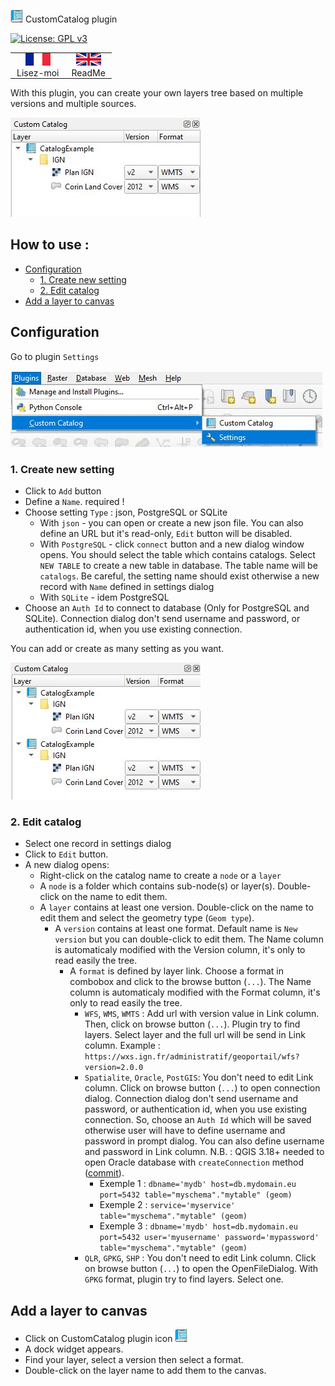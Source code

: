 <img src="icon.png" width="20"> CustomCatalog plugin

[![License: GPL v3](https://img.shields.io/badge/License-GPLv3-blue.svg)](https://www.gnu.org/licenses/gpl-3.0)

<table style="border: none;">
    <tr>
        <td align="center" style="text-align: center; vertical-align: middle;padding: 0;margin: 0;" height="20">
            <a href="README_fr.md">            
                <img src="https://github.com/hampusborgos/country-flags/raw/main/png250px/fr.png" width="40" height="20">
            </a>
        </td>
        <td align="center" style="horizontal-align: center; vertical-align: middle;padding: 0;margin: 0;" height="20">
            <a href="README.md">  
                <img src="https://github.com/hampusborgos/country-flags/raw/main/png250px/gb.png" width="40" height="20">
            </a>
        </td>
    </tr> 
    <td style="text-align: center; vertical-align: middle;padding: 0 10px;">
        Lisez-moi
    </td>
    <td style="text-align: center; vertical-align: middle;padding: 0 10px;">
        ReadMe
    </td>
</table>

With this plugin, you can create your own layers tree based on multiple versions and multiple sources.

<img src="doc/screenshots/catalog_result.jpg">

## How to use :
* [Configuration](#configuration)
  * [1. Create new setting](#1-create-new-setting)
  * [2. Edit catalog](#2-edit-catalog)
* [Add a layer to canvas](#add-a-layer-to-canvas)
  

## Configuration

Go to plugin `Settings`

<img src="doc/screenshots/config_settings_btn.jpg">

### 1. Create new setting

* Click to `Add` button
* Define a `Name`. required !
* Choose setting `Type` : json, PostgreSQL or SQLite
  * With `json` - you can open or create a new json file. You can also define an URL but it's read-only, `Edit` button will be disabled. 
  * With `PostgreSQL` - click `connect` button and a new dialog window opens. You should select the table which contains catalogs. Select `NEW TABLE` to create a new table in database. The table name will be `catalogs`. Be careful, the setting name should exist otherwise a new record with `Name` defined in settings dialog
  * With `SQLite` - idem PostgreSQL
* Choose an `Auth Id` to connect to database (Only for PostgreSQL and SQLite). Connection dialog don't send username and password, or authentication id, when you use existing connection.

You can add or create as many setting as you want.

<img src="doc/screenshots/multiple_catalogs_result.jpg">

### 2. Edit catalog

* Select one record in settings dialog
* Click to `Edit` button.
* A new dialog opens:
  * Right-click on the catalog name to create a `node` or a `layer`
  * A `node` is a folder which contains sub-node(s) or layer(s). Double-click on the name to edit them.
  * A `layer` contains at least one version. Double-click on the name to edit them and select the geometry type (`Geom type`).
    * A `version` contains at least one format. Default name is `New version` but you can double-click to edit them. The Name column is automaticaly modified with the Version column, it's only to read easily the tree.
      * A `format` is defined by layer link. Choose a format in combobox and click to the browse button (`...`). The Name column is automaticaly modified with the Format column, it's only to read easily the tree.
        * `WFS`, `WMS`, `WMTS` : Add url with version value in Link column. Then, click on browse button (`...`). Plugin try to find layers. Select layer and the full url will be send in Link column.
        Example : `https://wxs.ign.fr/administratif/geoportail/wfs?version=2.0.0`
        * `Spatialite`, `Oracle`, `PostGIS`: You don't need to edit Link column. Click on browse button (`...`) to open connection dialog. Connection dialog don't send username and password, or authentication id, when you use existing connection. So, choose an `Auth Id` which will be saved otherwise user will have to define username and password in prompt dialog. You can also define username and password in Link column. N.B. : QGIS 3.18+ needed to open Oracle database with `createConnection` method ([commit](https://github.com/qgis/QGIS/commit/7b77243562f2c1b506143418d547ddba7392a70c)).
          * Exemple 1 : `dbname='mydb' host=db.mydomain.eu port=5432 table="myschema"."mytable" (geom)`
          * Exemple 2 : `service='myservice' table="myschema"."mytable" (geom)`
          * Exemple 3 : `dbname='mydb' host=db.mydomain.eu port=5432 user='myusername' password='mypassword' table="myschema"."mytable" (geom)`
        * `QLR`, `GPKG`, `SHP` : You don't need to edit Link column. Click on browse button (`...`) to open the OpenFileDialog. With `GPKG` format, plugin try to find layers. Select one.

## Add a layer to canvas

* Click on CustomCatalog plugin icon <img src="icon.png" width="20">
* A dock widget appears.
* Find your layer, select a version then select a format.
* Double-click on the layer name to add them to the canvas.